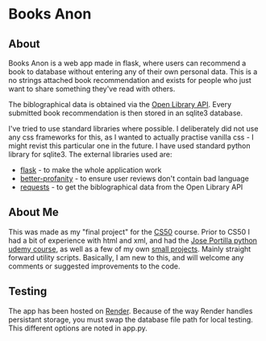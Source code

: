 # Books Anon

## About 
Books Anon is a web app made in flask, where users can recommend a book to database without entering any of their own personal data. This is a no strings attached book recommendation and exists for people who just want to share something they've read with others. 

The biblographical data is obtained via the [Open Library API](https://openlibrary.org/dev/docs/api/books). Every submitted book recommendation is then stored in an sqlite3 database.

I've tried to use standard libraries where possible. I deliberately did not use any css frameworks for this, as I wanted to actually practise vanilla css - I might revist this particular one in the future. I have used standard python library for sqlite3. The external libraries used are:
* [flask](https://github.com/pallets/flask) - to make the whole application work
* [better-profanity](https://github.com/snguyenthanh/better_profanity) - to ensure user reviews don't contain bad language
* [requests](https://github.com/psf/requests) - to get the biblographical data from the Open Library API

## About Me
This was made as my "final project" for the [CS50](https://cs50.harvard.edu/x/2023/) course. Prior to CS50 I had a bit of experience with html and xml, and had the [Jose Portilla python udemy course](https://www.udemy.com/course/complete-python-bootcamp/), as well as a few of my own [small projects](https://github.com/alex-k-9). Mainly straight forward utility scripts. Basically, I am new to this, and will welcome any comments or suggested improvements to the code. 

## Testing
The app has been hosted on [Render](https://render.com/). Because of the way Render handles persistant storage, you must swap the database file path for local testing. This different options are noted in app.py. 
